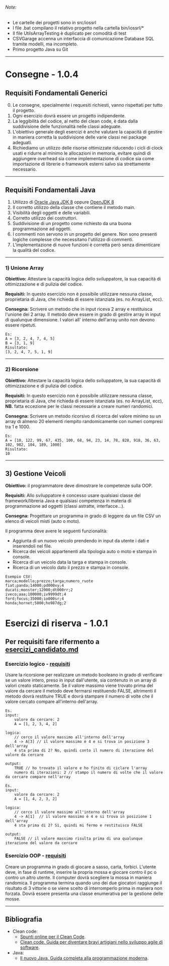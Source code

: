 ###### Note:

- Le cartelle dei progetti sono in src/iossrl
- I file .bat compilano il relativo progetto nella cartella bin/iossrl/\*
- Il file UtilsArrayTesting è duplicato per comodità di test
- CSVGarage accenna un interfaccia di comunicazione Database SQL tramite modelli, ma incompleto.
- Primo progetto Java su Git

---

# Consegne - 1.0.4

## Requisiti Fondamentali Generici

0. Le consegne, specialmente i requesiti richiesti, vanno rispettati per tutto il progetto.
1. Ogni esercizio dovrà essere un progetto indipendente.
2. La leggibilità del codice, al netto del clean code, è data dalla suddivisione delle funzionalità nelle classi adeguate.
3. L'obiettivo generale degli esercizi è anche valutare la capacità di gestire in maniera corretta la suddivisione delle varie classi nei package adeguati.
4. Richiediamo un utilizzo delle risorse ottimizzate riducendo i cicli di clock usati e ridurre al minimo le allocazioni in memoria, evitare quindi di aggiungere overhead sia come implementazione di codice sia come importazione di librerie o framework esterni salvo sia strettamente necessario.

---

## Requisiti Fondamentali Java

1. Utilizzo di [Oracle Java JDK 8](https://www.oracle.com/it/java/technologies/javase/javase8-archive-downloads.html) oppure [OpenJDK 8](https://openjdk.org/projects/jdk8/)
2. Il corretto utilizzo della classe che contiene il metodo main.
3. Visibilità degli oggetti e delle variabili.
4. Corretto utilizzo dei costruttori.
5. Suddivisione di un progetto come richiesto da una buona programmazione ad oggetti.
6. I commenti non servono in un progetto del genere. Non sono presenti logiche complesse che necessitano l'utilizzo di commenti.
7. L'implementazione di nuove funzioni è corretta però senza dimenticare la qualità del codice.

---

### **1) Unione Array**

**Obiettivo:** Attestare la capacità logica dello sviluppatore, la sua capacità di ottimizzazione e di pulizia del codice.

**Requisiti:** In questo esercizio non è possibile utilizzare nessuna classe, proprietaria di Java, che richieda di essere istanziata (es. no ArrayList, ecc).

**Consegna:**
Scrivere un metodo che in input riceva 2 array e restituisca l'unione dei 2 array. Il metodo deve essere in grado di gestire array in input di qualunque dimensione.
I valori all' interno dell'array unito non devono essere ripetuti.

```
Es:
A = [3, 2, 4, 7, 4, 5]
B = [3, 1, 9]
Risultato:
[3, 2, 4, 7, 5, 1, 9]
```

---

### **2) Ricorsione**

**Obiettivo:** Attestare la capacità logica dello sviluppatore, la sua capacità di ottimizzazione e di pulizia del codice.

**Requisiti:** In questo esercizio non è possibile utilizzare nessuna classe, proprietaria di Java, che richieda di essere istanziata (es. no ArrayList, ecc), **NB.** fatta eccezione per le classi necessarie a creare numeri randomici.

**Consegna:**
Scrivere un metodo ricorsivo di ricerca del valore minimo su un array di almeno 20 elementi riempito randomicamente con numeri compresi tra 1 e 1000.

```
Es:
A = [10, 122, 99, 67, 435, 100, 68, 94, 23, 14, 78, 828, 918, 36, 63, 102, 982, 104, 189, 1000]
Risultato:
10
```

---

## **3) Gestione Veicoli**

**Obiettivo:** il programmatore deve dimostrare le competenze sulla OOP.

**Requisiti:** Allo sviluppatore è concesso usare qualsiasi classe del framework/libreria Java e qualsiasi competenza in materia di programmazione ad oggetti (classi astratte, interfacce...).

**Consegna:**
Progettare un programma in grado di leggere da un file CSV un elenco di veicoli misti (auto o moto).

Il programma deve avere le seguenti funzionalità:

- Aggiunta di un nuovo veicolo prendendo in input da utente i dati e inserendoli nel file.
- Ricerca dei veicoli appartenenti alla tipologia auto o moto e stampa in console.
- Ricerca di un veicolo data la targa e stampa in console.
- Ricerca di un veicolo dato il prezzo e stampa in console.

```csv
Esempio CSV:
marca;modello;prezzo;targa;numero_ruote
fiat;panda;14000;pd000xy;4
ducati;monster;12000;dt000rr;2
iveco;aaa;100000;iv9999dt;4
ford;focus;35000;io000sr;4
honda;hornet;5000;ho987dg;2
```

# Esercizi di riserva - 1.0.1

## Per requisiti fare rifermento a [esercizi_candidato.md](https://github.com/Italia-On-Site/accademia_ios/blob/main/esercizi_candidato.md)

### Esercizio logico - [requisiti](https://github.com/Italia-On-Site/accademia_ios/blob/main/esercizi_candidato.md#2-ricorsione)

Usare la ricorsione per realizzare un metodo booleano in grado di verificare se un valore intero, preso in input dall'utente, sia contenuto in un array di valori creato staticamente. Se il valore massimo viene trovato prima del valore da cercare il metodo deve fermarsi restituendo FALSE, altrimenti il metodo dovrà restituire TRUE e dovrà stampare il numero di volte che il valore cercato compare all'interno dell'array.

```
Es.
input:
    valore da cercare: 2
    A = [1, 2, 3, 4, 2]

logica:
    // cerco il valore massimo all'interno dell'array
    4 -> A[3] // il valore massimo è 4 e si trova in posizione 3 dell'array
    4 sta prima di 2? No, quindi conto il numero di iterazione del valore da cercare

output:
    TRUE // ho trovato il valore e ho finito di ciclare l'array
    numero di iterazioni: 2 // stampo il numero di volte che il valore da cercare compare nell'array
```

```
Es.
input:
    valore da cercare: 2
    A = [1, 4, 2, 3, 2]

logica:
    // cerco il valore massimo all'interno dell'array
    4 -> A[1]  // il valore massimo è 4 e si trova in posizione 1 dell'array
    4 sta prima di 2? Sì, quindi mi fermo e restituisco FALSE

output:
    FALSE // il valore massimo risulta prima di una qualunque iterazione del valore da cercare
```

### Esercizio OOP - [requisiti](https://github.com/Italia-On-Site/accademia_ios/blob/main/esercizi_candidato.md#3-gestione-veicoli)

Creare un programma in grado di giocare a sasso, carta, forbici. L'utente deve, in fase di runtime, inserire la propria mossa e giocare contro il pc o contro un altro utente. Il computer dovrà scegliere la mossa in maniera randomica. Il programma termina quando uno dei due giocatori raggiunge il risultato di 3 vittorie o se viene scelto di interromperlo prima in maniera non forzata. Dovrà essere presenta una classe enumerativa per la gestione delle mosse.

---

## Bibliografia

- Clean code:
  - [Spunti online per il Clean Code](https://ddelfio.medium.com/cosa-ho-imparato-leggendo-il-libro-clean-code-di-robert-c-martin-87ebdd6290f0).
  - [Clean code. Guida per diventare bravi artigiani nello sviluppo agile di software](https://www.apogeonline.com/libri/clean-code-robert-c-martin/).
- Java:
  - [Il nuovo Java. Guida completa alla programmazione moderna](https://www.hoepli.it/libro/il-nuovo-java/9788820399306.html).
